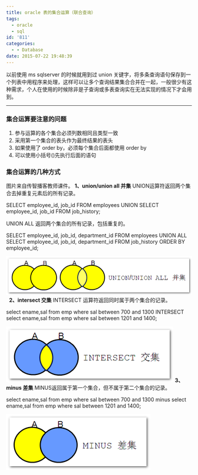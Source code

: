 ```yaml
---
title: oracle 表的集合运算（联合查询）
tags:
  - oracle
  - sql
id: '811'
categories:
  - - Database
date: 2015-07-22 19:48:39
---
```


以前使用 ms sqlserver 的时候就用到过 union 关键字，将多条查询语句保存到一个列表中用程序来处理，这样可以让多个查询结果集合合并在一起，一般很少有这种需求，个人在使用的时候除非是子查询或多表查询实在无法实现的情况下才会用到。
<!-- more -->
* * *

### 集合运算要注意的问题

1.  参与运算的各个集合必须列数相同且类型一致
2.  采用第一个集合的表头作为最终结果的表头
3.  如果使用了 order by，必须每个集合后面都使用 order by
4.  可以使用小括号()先执行后面的语句

### 集合运算的几种方式

图片来自传智播客教师课件。 **1、union/union all 并集** UNION运算符返回两个集合去掉重复元素后的所有记录。

SELECT employee\_id, job\_id
FROM   employees
UNION
SELECT employee\_id, job\_id
FROM   job\_history;

UNION ALL 返回两个集合的所有记录，包括重复的。

SELECT employee\_id, job\_id, department\_id
FROM   employees
UNION ALL
SELECT employee\_id, job\_id, department\_id
FROM   job\_history
ORDER BY  employee\_id;

[![2015-07-22_193759](/images/2015/07/2015-07-22_193759.png)](/images/2015/07/2015-07-22_193759.png)   **2、intersect 交集** INTERSECT 运算符返回同时属于两个集合的记录。

select ename,sal from emp
where sal between 700 and 1300
INTERSECT 
select ename,sal from emp
where sal between 1201 and 1400;

[![2015-07-22_193807](/images/2015/07/2015-07-22_193807.png)](/images/2015/07/2015-07-22_193807.png) **3、minus 差集** MINUS返回属于第一个集合，但不属于第二个集合的记录。

select ename,sal from emp
where sal between 700 and 1300
minus
select ename,sal from emp
where sal between 1201 and 1400;

[![2015-07-22_193816](/images/2015/07/2015-07-22_193816.png)](/images/2015/07/2015-07-22_193816.png)